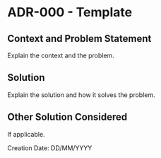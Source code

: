 # ADR-000 - Template

## Context and Problem Statement

Explain the context and the problem.

## Solution

Explain the solution and how it solves the problem.

## Other Solution Considered

If applicable.

Creation Date: DD/MM/YYYY
